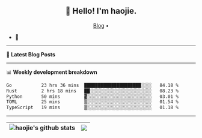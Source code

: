 <h2 align="center">👋 Hello! I'm haojie.</h2>
<p align="center">
  <a href="https://aoyouer.com">Blog</a> •
</p>


- 🔭 


-------

**📝 Latest Blog Posts**


-------

📊 **Weekly development breakdown**
<!--START_SECTION:waka-->

```txt
Go           23 hrs 36 mins  █████████████████████░░░░   84.18 %
Rust         2 hrs 18 mins   ██░░░░░░░░░░░░░░░░░░░░░░░   08.23 %
Python       50 mins         ▓░░░░░░░░░░░░░░░░░░░░░░░░   03.01 %
TOML         25 mins         ▒░░░░░░░░░░░░░░░░░░░░░░░░   01.54 %
TypeScript   19 mins         ▒░░░░░░░░░░░░░░░░░░░░░░░░   01.18 %
```

<!--END_SECTION:waka-->

-------



| <img align="center" src="https://github-readme-stats.vercel.app/api?username=haojie06&show_icons=true&theme=graywhite&show_icons=true&count_private=true&include_all_commits=true&hide_border=true" alt="haojie's github stats" /> | <img align="center" src="https://github-readme-stats.vercel.app/api/top-langs/?username=haojie06&layout=compact&theme=graywhite&hide_border=true&hide=css,html" /> |
| ------------- | ------------- |


